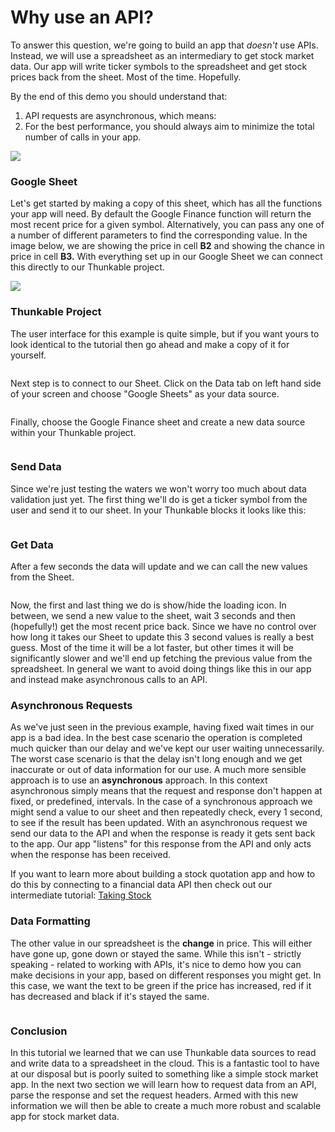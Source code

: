 # Why use an API?

To answer this question, we're going to build an app that _doesn't_ use APIs. Instead, we will use a spreadsheet as an intermediary to get stock market data. Our app will write ticker symbols to the spreadsheet and get stock prices back from the sheet. Most of the time. Hopefully.&#x20;

By the end of this demo you should understand that:

1. API requests are asynchronous, which means:
2. For the best performance, you should always aim to minimize the total number of calls in your app.&#x20;

<mark style="background-color:purple;"></mark>![](<../../.gitbook/assets/image (1) (1) (2).png>)<mark style="background-color:purple;"></mark>

### Google Sheet

Let's get started by making a copy of this sheet, which has all the functions your app will need. By default the Google Finance function will return the most recent price for a given symbol. Alternatively, you can pass any one of a number of different parameters to find the corresponding value. In the image below, we are showing the price in cell **B2** and showing the chance in price in cell **B3.** With everything set up in our Google Sheet we can connect this directly to our Thunkable project.

![](<../../.gitbook/assets/image (1) (1).png>)

### Thunkable Project

The user interface for this example is quite simple, but if you want yours to look identical to the tutorial then go ahead and make a copy of it for yourself.&#x20;

<figure><img src="../../.gitbook/assets/gfin_UI.png" alt=""><figcaption></figcaption></figure>

Next step is to connect to our Sheet. Click on the Data tab on left hand side of your screen and choose "Google Sheets" as your data source.

<figure><img src="../../.gitbook/assets/gfin_add_data (1).png" alt=""><figcaption></figcaption></figure>

Finally, choose the Google Finance sheet and create a new data source within your Thunkable project.&#x20;

<figure><img src="../../.gitbook/assets/gfin_create_data.png" alt=""><figcaption></figcaption></figure>

### Send Data

Since we're just testing the waters we won't worry too much about data validation just yet. The first thing we'll do is get a ticker symbol from the user and send it to our sheet. In your Thunkable blocks it looks like this:

<figure><img src="../../.gitbook/assets/gfin_set.png" alt=""><figcaption></figcaption></figure>

### Get Data

After a few seconds the data will update and we can call the new values from the Sheet.&#x20;

<figure><img src="../../.gitbook/assets/gfin_get.png" alt=""><figcaption></figcaption></figure>

Now, the first and last thing we do is show/hide the loading icon. In between, we send a new value to the sheet, wait 3 seconds and then (hopefully!) get the most recent price back. Since we have no control over how long it takes our Sheet to update this 3 second values is really a best guess. Most of the time it will be a lot faster, but other times it will be significantly slower and we'll end up fetching the previous value from the spreadsheet. In general we want to avoid doing things like this in our app and instead make asynchronous calls to an API.&#x20;

### Asynchronous Requests

As we've just seen in the previous example, having fixed wait times in our app is a bad idea. In the best case scenario the operation is completed much quicker than our delay and we've kept our user waiting unnecessarily. The worst case scenario is that the delay isn't long enough and we get inaccurate or out of data information for our use. A much more sensible approach is to use an **asynchronous** approach. In this context asynchronous simply means that the request and response don't happen at fixed, or predefined, intervals. In the case of a synchronous approach we might send a value to our sheet and then repeatedly check, every 1 second, to see if the result has been updated. With an asynchronous request we send our data to the API and when the response is ready it gets sent back to the app. Our app "listens" for this response from the API and only acts when the response has been received.&#x20;

If you want to learn more about building a stock quotation app and how to do this by connecting to a financial data API then check out our intermediate tutorial: [Taking Stock](../basic-auth-apis/api-keys.md)

### Data Formatting

The other value in our spreadsheet is the **change** in price. This will either have gone up, gone down or stayed the same. While this isn't - strictly speaking - related to working with APIs, it's nice to demo how you can make decisions in your app, based on different responses you might get. In this case, we want the text to be green if the price has increased, red if it has decreased and black if it's stayed the same.&#x20;

<figure><img src="../../.gitbook/assets/gfin_format.png" alt=""><figcaption></figcaption></figure>

### Conclusion

In this tutorial we learned that we can use Thunkable data sources to read and write data to a spreadsheet in the cloud. This is a fantastic tool to have at our disposal but is poorly suited to something like a simple stock market app. In the next two section we will learn how to request data from an API, parse the response and set the request headers. Armed with this new information we will then be able to create a much more robust and scalable app for stock market data.&#x20;
